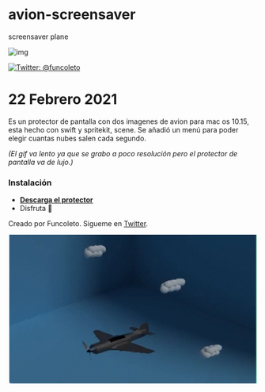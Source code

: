# avion-screensaver
screensaver plane


<IMG SRC="https://repository-images.githubusercontent.com/338382890/a35cfb80-6d60-11eb-89aa-ff3fc9b8f9e9" ALT="img">
  

<a href="https://twitter.com/funcoleto" rel="nofollow"><img src="https://img.shields.io/badge/contact-@funcoleto-blue.svg" alt="Twitter: @funcoleto" data-canonical-src="https://img.shields.io/badge/contact-@funcoleto-blue.svg" style="max-width:100%;"></a>


# 22 Febrero 2021

Es un protector de pantalla con dos imagenes de avion para mac os 10.15, esta hecho con swift y spritekit, scene.
Se añadió un menú para poder elegir cuantas nubes salen cada segundo.

_(El gif va lento ya que se grabo a poco resolución pero el protector de pantalla va de lujo.)_

### Instalación
* [**Descarga el protector**](https://github.com/funcoleto/avion-screensaver/blob/master/Avion.saver.zip)
* Disfruta 🍎

Creado por Funcoleto. Sigueme en [Twitter](https://twitter.com/funcoleto).

<p align="center"><img src="https://raw.githubusercontent.com/funcoleto/avion-screensaver/master/videoProtectorAvion.gif" alt="this slowpoke moves" width="500" height="300"/></p>



